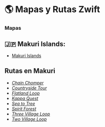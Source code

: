# :earth_americas: Mapas y Rutas Zwift 

### Mapas

## :jp: Makuri Islands:

- [Makuri Islands](https://zwiftinsider.com/makuri-islands/)

## Rutas en Makuri

 * *[Chain Chomper](https://zwiftinsider.com/route/chain-chomper/)*
 * *[Countryside Tour](https://zwiftinsider.com/route/countryside-tour/)*
 * *[Flatland Loop]()*
 * *[Kappa Quest]()*
 * *[Sea to Tree]()*
 * *[Spirit Forest]()*
 * *[Three Village Loop]()*
 * *[Two Village Loop]()*
